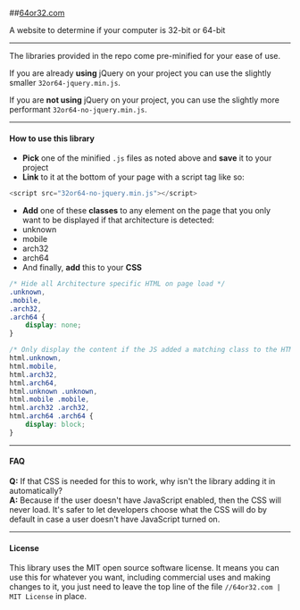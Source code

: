 ##[64or32.com](http://www.64or32.com)

A website to determine if your computer is 32-bit or 64-bit

* * *

The libraries provided in the repo come pre-minified for your ease of use.

If you are already **using** jQuery on your project you can use the slightly smaller `32or64-jquery.min.js`.

If you are **not using** jQuery on your project, you can use the slightly more performant `32or64-no-jquery.min.js`.

* * *

#### How to use this library

* **Pick** one of the minified `.js` files as noted above and **save** it to your project
* **Link** to it at the bottom of your page with a script tag like so:
```javascript
<script src="32or64-no-jquery.min.js"></script>
```
* **Add** one of these **classes** to any element on the page that you only want to be displayed if that architecture is detected:
 * unknown
 * mobile
 * arch32
 * arch64
* And finally, **add** this to your **CSS**
```css
/* Hide all Architecture specific HTML on page load */
.unknown,
.mobile,
.arch32,
.arch64 {
    display: none;
}

/* Only display the content if the JS added a matching class to the HTML tag */
html.unknown,
html.mobile,
html.arch32,
html.arch64,
html.unknown .unknown,
html.mobile .mobile,
html.arch32 .arch32,
html.arch64 .arch64 {
    display: block;
}
```

* * *

#### FAQ

**Q:** If that CSS is needed for this to work, why isn't the library adding it in automatically?  
**A:** Because if the user doesn't have JavaScript enabled, then the CSS will never load. It's safer to let developers choose what the CSS will do by default in case a user doesn't have JavaScript turned on.

* * *

#### License

This library uses the MIT open source software license. It means you can use this for whatever you want, including commercial uses and making changes to it, you just need to leave the top line of the file `//64or32.com | MIT License` in place.
